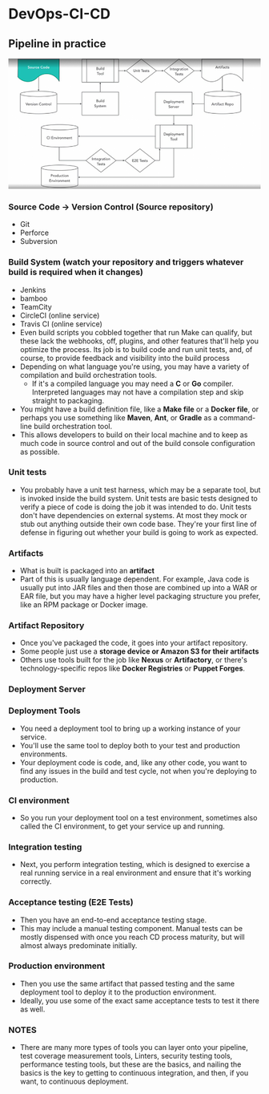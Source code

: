 # DevOps-CI-CD

## Pipeline in practice

![CI-CD pipeline](assets/pipeline.png "pipeline-arch")

### Source Code -> Version Control (Source repository)
* Git
* Perforce
* Subversion

### Build System (watch your repository and triggers whatever build is required when it changes)
* Jenkins
* bamboo
* TeamCity
* CircleCI (online service) 
* Travis CI (online service)
* Even build scripts you cobbled together that run Make can qualify, but these lack the webhooks, off, plugins, and other features that'll help you optimize the process. Its job is to build code and run unit tests, and, of course, to provide feedback and visibility into the build process
* Depending on what language you're using, you may have a variety of compilation and build orchestration tools. 
    - If it's a compiled language you may need a <b>C</b> or <b>Go</b> compiler. Interpreted languages may not have a compilation step and skip straight to packaging.
* You might have a build definition file, like a <b>Make file</b> or a <b>Docker file</b>, or perhaps you use something like <b>Maven</b>, <b>Ant</b>, or <b>Gradle</b> as a command-line build orchestration tool.
* This allows developers to build on their local machine and to keep as much code in source control and out of the build console configuration as possible. 

### Unit tests
* You probably have a unit test harness, which may be a separate tool, but is invoked inside the build system. Unit tests are basic tests designed to verify a piece of code is doing the job it was intended to do. Unit tests don't have dependencies on external systems. At most they mock or stub out anything outside their own code base. They're your first line of defense in figuring out whether your build is going to work as expected.

### Artifacts
* What is built is packaged into an <b>artifact</b>
* Part of this is usually language dependent. For example, Java code is usually put into JAR files and then those are combined up into a WAR or EAR file, but you may have a higher level packaging structure you prefer, like an RPM package or Docker image.

### Artifact Repository
* Once you've packaged the code, it goes into your artifact repository.
* Some people just use a <b>storage device or Amazon S3 for their artifacts</b>
* Others use tools built for the job like <b>Nexus</b> or <b>Artifactory</b>, or there's technology-specific repos like <b>Docker Registries</b> or <b>Puppet Forges</b>.

### Deployment Server

### Deployment Tools
* You need a deployment tool to bring up a working instance of your service. 
* You'll use the same tool to deploy both to your test and production environments. 
* Your deployment code is code, and, like any other code, you want to find any issues in the build and test cycle, not when you're deploying to production.

### CI environment
* So you run your deployment tool on a test environment, sometimes also called the CI environment, to get your service up and running. 

### Integration testing
* Next, you perform integration testing, which is designed to exercise a real running service in a real environment and ensure that it's working correctly. 

### Acceptance testing (E2E Tests)
* Then you have an end-to-end acceptance testing stage. 
* This may include a manual testing component. Manual tests can be mostly dispensed with once you reach CD process maturity, but will almost always predominate initially. 

### Production environment
* Then you use the same artifact that passed testing and the same deployment tool to deploy it to the production environment. 
* Ideally, you use some of the exact same acceptance tests to test it there as well. 

### NOTES 
* There are many more types of tools you can layer onto your pipeline, test coverage measurement tools, Linters, security testing tools, performance testing tools, but these are the basics, and nailing the basics is the key to getting to continuous integration, and then, if you want, to continuous deployment.
